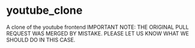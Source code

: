 # youtube_clone
A clone of the youtube frontend
IMPORTANT NOTE: THE ORIGINAL PULL REQUEST WAS MERGED BY MISTAKE. PLEASE LET US KNOW WHAT WE SHOULD DO IN THIS CASE.
